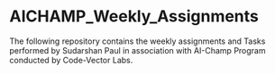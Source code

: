 # AICHAMP_Weekly_Assignments
The following repository contains the weekly assignments and Tasks performed by Sudarshan Paul in association with AI-Champ Program conducted by Code-Vector Labs.
